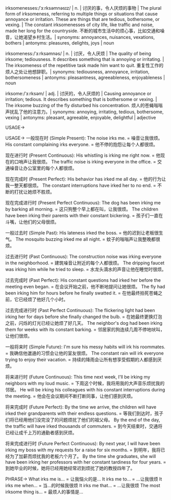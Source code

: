 irksomenesses:/ˈɜːrksəmnəsɪz/ | n. | 讨厌的事，令人厌烦的事物 | The plural form of irksomeness, referring to multiple things or situations that cause annoyance or irritation.  These are things that are tedious, bothersome, or vexing. |  The constant irksomenesses of city life, like traffic and noise, made her long for the countryside.  不断的城市生活中的烦心事，比如交通和噪音，让她渴望乡村生活。| synonyms: annoyances, nuisances, vexations, bothers | antonyms: pleasures, delights, joys | noun

irksomeness:/ˈɜːrksəmnəs/ | n. | 讨厌，令人厌烦 | The quality of being irksome; tediousness.  It describes something that is annoying or irritating. | The irksomeness of the repetitive task made him want to quit.  重复性工作的烦人之处让他想辞职。| synonyms: tediousness, annoyance, irritation, bothersomeness | antonyms: pleasantness, agreeableness, enjoyableness | noun

irksome:/ˈɜːrksəm/ | adj. | 讨厌的，令人厌烦的 | Causing annoyance or irritation; tedious.  It describes something that is bothersome or vexing. |  The irksome buzzing of the fly disturbed his concentration. 烦人的苍蝇嗡嗡声扰乱了他的注意力。| synonyms: annoying, irritating, tedious, bothersome, vexing | antonyms: pleasant, agreeable, enjoyable, delightful | adjective


USAGE->

USAGE->
一般现在时 (Simple Present):
The noise irks me. = 噪音让我很烦。
His constant complaining irks everyone. = 他不停的抱怨让每个人都很烦。

现在进行时 (Present Continuous):
His whistling is irking me right now. = 他现在的口哨声让我很烦。
The traffic noise is irking everyone in the office. = 交通噪音让办公室里的每个人都很烦。

现在完成时 (Present Perfect):
His behavior has irked me all day. = 他的行为让我一整天都很烦。
The constant interruptions have irked her to no end. = 不断的打扰让她烦不胜烦。

现在完成进行时 (Present Perfect Continuous):
The dog has been irking me by barking all morning. = 这只狗整个早上都在叫，让我很烦。
The children have been irking their parents with their constant bickering. = 孩子们一直在斗嘴，让他们的父母很烦。

一般过去时 (Simple Past):
His lateness irked the boss. = 他的迟到让老板很生气。
The mosquito buzzing irked me all night. = 蚊子的嗡嗡声让我整晚都很烦。

过去进行时 (Past Continuous):
The construction noise was irking everyone in the neighborhood. = 建筑噪音让附近的每个人都很烦。
The dripping faucet was irking him while he tried to sleep. = 水龙头滴水的声音让他在睡觉时很烦。

过去完成时 (Past Perfect):
His constant questions had irked her before the meeting even began. = 在会议开始之前，他不断地提问让她很烦。
The fly had been irking him for hours before he finally swatted it. = 在他最终拍死苍蝇之前，它已经烦了他好几个小时。

过去完成进行时 (Past Perfect Continuous):
The flickering light had been irking her for days before she finally changed the bulb. = 在她最终更换灯泡之前，闪烁的灯光已经让她烦了好几天。
The neighbor's dog had been irking them for weeks with its constant barking. = 邻居家的狗连续几周不停地吠叫，让他们很烦。

一般将来时 (Simple Future):
I'm sure his messy habits will irk his roommates. = 我确信他邋遢的习惯会让他的室友很烦。
The constant rain will irk everyone trying to enjoy their vacation. =  持续的降雨会让所有想享受假期的人都感到厌烦。

将来进行时 (Future Continuous):
This time next week, I'll be irking my neighbors with my loud music. = 下周这个时候，我将用我的大声音乐烦扰我的邻居。
He will be irking his colleagues with his constant interruptions during the meeting. = 他会在会议期间不断打断同事，让他们感到厌烦。

将来完成时 (Future Perfect):
By the time we arrive, the children will have irked their grandparents with their endless questions. = 等我们到达时，孩子们将已经用他们没完没了的问题烦扰了他们的祖父母。
By the end of the day, the traffic will have irked thousands of commuters. = 到今天结束时，交通将已经让成千上万的通勤者感到厌烦。

将来完成进行时 (Future Perfect Continuous):
By next year, I will have been irking my boss with my requests for a raise for six months. = 到明年，我将已经为了加薪而烦扰我的老板六个月了。
By the time she graduates, she will have been irking her professors with her constant tardiness for four years. = 到她毕业的时候，她将已经用她经常迟到烦扰了她的教授四年了。


PHRASE->
What irks me is... = 让我恼火的是...
It irks me to... = ...让我很烦
It irks me when... = 当...的时候我很烦
It irks me that... = ...让我很烦
The most irksome thing is... = 最烦人的事情是...
